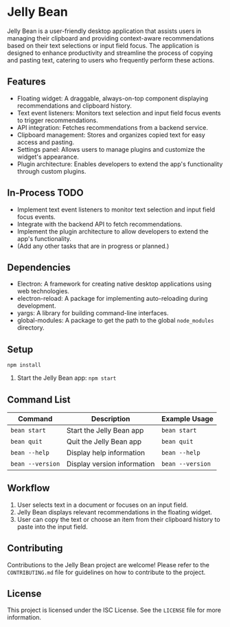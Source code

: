 # Jelly Bean

Jelly Bean is a user-friendly desktop application that assists users in managing their clipboard and providing context-aware recommendations based on their text selections or input field focus. The application is designed to enhance productivity and streamline the process of copying and pasting text, catering to users who frequently perform these actions.

## Features

- Floating widget: A draggable, always-on-top component displaying recommendations and clipboard history.
- Text event listeners: Monitors text selection and input field focus events to trigger recommendations.
- API integration: Fetches recommendations from a backend service.
- Clipboard management: Stores and organizes copied text for easy access and pasting.
- Settings panel: Allows users to manage plugins and customize the widget's appearance.
- Plugin architecture: Enables developers to extend the app's functionality through custom plugins.

## In-Process TODO

- Implement text event listeners to monitor text selection and input field focus events.
- Integrate with the backend API to fetch recommendations.
- Implement the plugin architecture to allow developers to extend the app's functionality.
- (Add any other tasks that are in progress or planned.)

## Dependencies

- Electron: A framework for creating native desktop applications using web technologies.
- electron-reload: A package for implementing auto-reloading during development.
- yargs: A library for building command-line interfaces.
- global-modules: A package to get the path to the global `node_modules` directory.

## Setup

`npm install`
1. Start the Jelly Bean app:
`npm start`


## Command List

| Command       | Description                      | Example Usage   |
|---------------|----------------------------------|-----------------|
| `bean start`  | Start the Jelly Bean app         | `bean start`    |
| `bean quit`   | Quit the Jelly Bean app          | `bean quit`     |
| `bean --help` | Display help information         | `bean --help`   |
| `bean --version` | Display version information   | `bean --version`|

## Workflow

1. User selects text in a document or focuses on an input field.
2. Jelly Bean displays relevant recommendations in the floating widget.
3. User can copy the text or choose an item from their clipboard history to paste into the input field.

## Contributing

Contributions to the Jelly Bean project are welcome! Please refer to the `CONTRIBUTING.md` file for guidelines on how to contribute to the project.

## License

This project is licensed under the ISC License. See the `LICENSE` file for more information.
